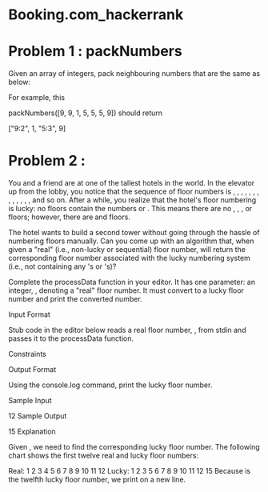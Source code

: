 # Booking.com_hackerrank
# Problem 1 : packNumbers
Given an array of integers, pack neighbouring numbers that are the same as below:

For example, this

packNumbers([9, 9, 1, 5, 5, 5, 9])
should return

["9:2", 1, "5:3", 9]



# Problem 2 :
You and a friend are at one of the tallest hotels in the world. In the elevator up from the lobby, you notice that the sequence of floor numbers is , , , , , , , , , , , , , and so on. After a while, you realize that the hotel's floor numbering is lucky: no floors contain the numbers  or . This means there are no , , , or  floors; however, there are  and  floors.

The hotel wants to build a second tower without going through the hassle of numbering floors manually. Can you come up with an algorithm that, when given a "real" (i.e., non-lucky or sequential) floor number, will return the corresponding floor number associated with the lucky numbering system (i.e., not containing any 's or 's)?

Complete the processData function in your editor. It has one parameter: an integer, , denoting a "real" floor number. It must convert  to a lucky floor number and print the converted number.

Input Format

Stub code in the editor below reads a real floor number, , from stdin and passes it to the processData function.

Constraints

Output Format

Using the console.log command, print the lucky floor number.

Sample Input

12
Sample Output

15
Explanation

Given , we need to find the corresponding lucky floor number. The following chart shows the first twelve real and lucky floor numbers:

Real:   1  2  3  4  5  6  7  8  9  10  11  12
Lucky:  1  2  3  5  6  7  8  9  10 11  12  15
Because  is the twelfth lucky floor number, we print  on a new line.
